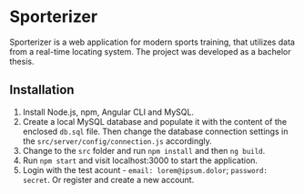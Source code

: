 # Sporterizer
Sporterizer is a web application for modern sports training, that utilizes data from a real-time locating system. The project was developed as a bachelor thesis.

## Installation
1. Install Node.js, npm, Angular CLI and MySQL.
2. Create a local MySQL database and populate it with the content of the enclosed `db.sql` file. Then change the database connection settings in the `src/server/config/connection.js` accordingly.
3. Change to the `src` folder and run `npm install` and then `ng build`.
4. Run `npm start` and visit localhost:3000 to start the application.
5. Login with the test acount - `email: lorem@ipsum.dolor`; `password: secret`. Or register and create a new account.